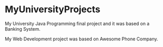 # MyUniversityProjects
 

My University Java Programming final project and it was based on a Banking System.

My Web Development project was based on Awesome Phone Company. 
